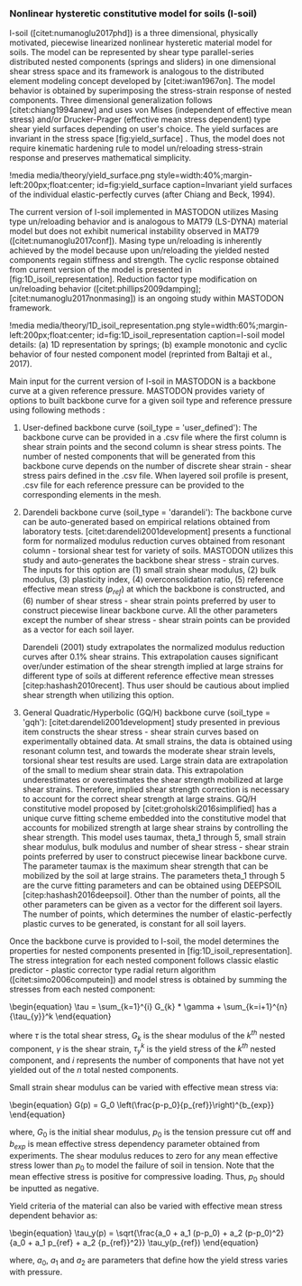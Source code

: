 ### Nonlinear hysteretic constitutive model for soils (I-soil)

I-soil ([citet:numanoglu2017phd]) is a three dimensional, physically motivated, piecewise linearized
nonlinear hysteretic material model for soils. The model can be represented by shear type
parallel-series distributed nested components (springs and sliders) in one dimensional shear stress
space and its framework is analogous to the distributed element modeling concept developed by
[citet:iwan1967on]. The model behavior is obtained by superimposing the stress-strain response of
nested components. Three dimensional generalization follows [citet:chiang1994anew] and uses von Mises
(independent of effective mean stress) and/or Drucker-Prager (effective mean stress dependent) type
shear yield surfaces depending on user's choice. The yield surfaces are invariant in the stress space
[fig:yield_surface] . Thus, the model does not require kinematic hardening rule to model un/reloading
stress-strain response and preserves mathematical simplicity.

!media media/theory/yield_surface.png
       style=width:40%;margin-left:200px;float:center;
       id=fig:yield_surface
       caption=Invariant yield surfaces of the individual elastic-perfectly curves
               (after Chiang and Beck, 1994).

The current version of I-soil implemented in MASTODON utilizes Masing type un/reloading behavior and
is analogous to MAT79 (LS-DYNA) material model but does not exhibit numerical instability observed in
MAT79 ([citet:numanoglu2017conf]). Masing type un/reloading is inherently achieved by the model
because upon un/reloading the yielded nested components regain stiffness and strength. The cyclic
response obtained from current version of the model is presented in
[fig:1D_isoil_representation]. Reduction factor type modification on un/reloading behavior
([citet:phillips2009damping]; [citet:numanoglu2017nonmasing]) is an ongoing study within MASTODON
framework.

!media media/theory/1D_isoil_representation.png
       style=width:60%;margin-left:200px;float:center;
       id=fig:1D_isoil_representation
       caption=I-soil model details: (a) 1D representation by springs; (b) example monotonic and
               cyclic behavior of four nested component model (reprinted from Baltaji et al., 2017).

Main input for the current version of I-soil in MASTODON is a backbone curve at a given reference pressure. MASTODON provides variety of options to built backbone curve for a given soil type and reference pressure using following methods :

1. User-defined backbone curve (soil\_type = 'user_defined'): The backbone curve can be provided in a
   .csv file where the first column is shear strain points and the second column is shear stress
   points. The number of nested components that will be generated from this backbone curve depends on
   the number of discrete shear strain - shear stress pairs defined in the .csv file. When layered
   soil profile is present, .csv file for each reference pressure can be provided to the
   corresponding elements in the mesh.

2. Darendeli backbone curve (soil\_type = 'darandeli'): The backbone curve can be auto-generated
   based on empirical relations obtained from laboratory tests.  [citet:darendeli2001development]
   presents a functional form for normalized modulus reduction curves obtained from resonant column -
   torsional shear test for variety of soils. MASTODON utilizes this study and auto-generates the
   backbone shear stress - strain curves. The inputs for this option are (1) small strain shear
   modulus, (2) bulk modulus, (3) plasticity index, (4) overconsolidation ratio, (5) reference
   effective mean stress ($p_{ref}$) at which the backbone is constructed, and (6) number of shear
   stress - shear strain points preferred by user to construct piecewise linear backbone curve. All
   the other parameters except the number of shear stress - shear strain points can be provided as a
   vector for each soil layer.

   Darendeli (2001) study extrapolates the normalized modulus reduction curves after 0.1% shear
   strains. This extrapolation causes significant over/under estimation of the shear strength implied
   at large strains for different type of soils at different reference effective mean stresses
   [citep:hashash2010recent]. Thus user should be cautious about implied shear strength when
   utilizing this option.

3. General Quadratic/Hyperbolic (GQ/H) backbone curve (soil\_type = 'gqh'):
   [citet:darendeli2001development] study presented in previous item constructs the shear stress -
   shear strain curves based on experimentally obtained data. At small strains, the data is obtained
   using resonant column test, and towards the moderate shear strain levels, torsional shear test
   results are used. Large strain data are extrapolation of the small to medium shear strain
   data. This extrapolation underestimates or overestimates the shear strength mobilized at large
   shear strains. Therefore, implied shear strength correction is necessary to account for the
   correct shear strength at large strains. GQ/H constitutive model proposed by
   [citet:groholski2016simplified] has a unique curve fitting scheme embedded into the constitutive
   model that accounts for mobilized strength at large shear strains by controlling the shear
   strength. This model uses taumax, theta\_1 through 5, small strain shear modulus, bulk modulus and
   number of shear stress - shear strain points preferred by user to construct piecewise linear
   backbone curve. The parameter taumax is the maximum shear strength that can be mobilized by the
   soil at large strains. The parameters theta\_1 through 5 are the curve fitting parameters and can
   be obtained using DEEPSOIL [citep:hashash2016deepsoil]. Other than the number of points, all the
   other parameters can be given as a vector for the different soil layers. The number of points,
   which determines the number of elastic-perfectly plastic curves to be generated, is constant for
   all soil layers.

Once the backbone curve is provided to I-soil, the model determines the properties for nested
components presented in [fig:1D_isoil_representation]. The stress integration for each nested
component follows classic elastic predictor - plastic corrector type radial return algorithm
([citet:simo2006computein]) and model stress is obtained by summing the stresses from each nested
component:

\begin{equation}
\tau = \sum_{k=1}^{i} G_{k} * \gamma +  \sum_{k=i+1}^{n} {\tau_{y}}^k
\end{equation}

where $\tau$ is the total shear stress, $G_{k}$ is the shear modulus of the $k^{th}$ nested
component, $\gamma$ is the shear strain, ${\tau_{y}}^k$ is the yield stress of the $k^{th}$ nested
component, and $i$ represents the number of components that have not yet yielded out of the $n$ total
nested components.

Small strain shear modulus can be varied with effective mean stress via:

\begin{equation}
 G(p) = G_0 \left(\frac{p-p_0}{p_{ref}}\right)^{b_{exp}}
\end{equation}

where, $G_0$ is the initial shear modulus, $p_0$ is the tension pressure cut off and $b_{exp}$ is
mean effective stress dependency parameter obtained from experiments. The shear modulus reduces to
zero for any mean effective stress lower than $p_0$ to model the failure of soil in tension. Note
that the mean effective stress is positive for compressive loading. Thus, $p_0$ should be inputted as
negative.

Yield criteria of the material can also be varied with effective mean stress dependent behavior as:

\begin{equation}
\tau_y(p) = \sqrt{\frac{a_0 + a_1 (p-p_0) + a_2 (p-p_0)^2}{a_0 + a_1 p_{ref} + a_2 {p_{ref}}^2}} \tau_y(p_{ref})
\end{equation}

where, $a_0$, $a_1$ and $a_2$ are parameters that define how the yield stress varies with pressure.
